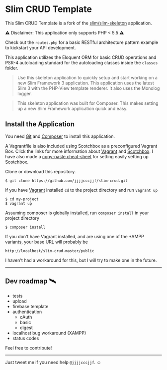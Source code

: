 # Slim CRUD Template

This Slim CRUD Template is a fork of the [slim/slim-skeleton](https://github.com/slimphp/Slim-Skeleton) application.

⚠ Disclaimer: This application only supports PHP < 5.5 ⚠

Check out the `routes.php` for a basic RESTful architecture pattern example to kickstart your API development.

This application utilizes the Eloquent ORM for basic CRUD operations and PSR-4 autoloading standard for the autoloading classes inside the `classes` folder.

>Use this skeleton application to quickly setup and start working on a new Slim Framework 3 application. This application uses the latest Slim 3 with the PHP-View template renderer. It also uses the Monolog logger.

>This skeleton application was built for Composer. This makes setting up a new Slim Framework application quick and easy.

## Install the Application

 You need [Git](https://git-scm.com/downloads) and [Composer](https://getcomposer.org) to install this application.

 A Vagrantfile is also included using Scotchbox as a preconfigured Vagrant Box. Click the links for more information about [Vagrant](https://git-scm.com/downloads) and [Scotchbox](https://github.com/scotch-io/scotch-box). I have also made a [copy-paste cheat-sheet](https://gist.github.com/jjjjcccjjf/5fd9f696c36f23d72d3ae7b4eb9965d6) for setting easily setting up Scotchbox.

Clone or download this repository.

    $ git clone https://github.com/jjjjcccjjf/slim-crud.git

If you have [Vagrant](https://git-scm.com/downloads) installed `cd` to the project directory and run `vagrant up`

    $ cd my-project
    $ vagrant up

Assuming composer is globally installed, run `composer install` in your project directory

    $ composer install

If you don't have Vagrant installed, and are using one of the \*AMPP variants, your base URL will probably be

    http://localhost/slim-crud-master/public

I haven't had a workaround for this, but I will try to make one in the future.

---

## Dev roadmap 🛰

* tests
* upload
* firebase template
* authentication
  * oAuth
  * basic
  * digest
* localhost bug workaround (XAMPP)
* status codes

Feel free to contribute!

---
Just tweet me if you need help `@jjjjcccjjf`. ☺
